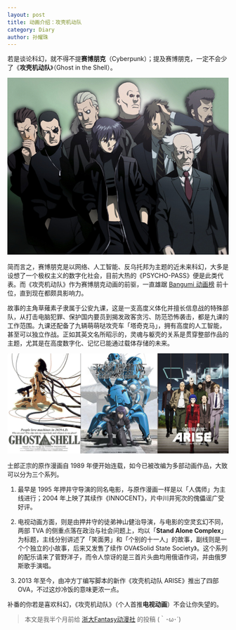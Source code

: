 ```yaml
---
layout: post
title: 动画介绍：攻壳机动队
category: Diary
author: 孙耀珠
---
```


若是谈论科幻，就不得不提**赛博朋克**（Cyberpunk）；提及赛博朋克，一定不会少了《**攻壳机动队**》（Ghost in the Shell）。

![](/images/ghost-in-the-shell-00.jpg)

<!--more-->

简而言之，赛博朋克是以网络、人工智能、反乌托邦为主题的近未来科幻，大多是设想了一个极权主义的数字化社会，目前大热的《PSYCHO-PASS》便是此类代表。而《攻壳机动队》作为赛博朋克动画的前驱，一直雄踞 [Bangumi 动画榜](http://bangumi.tv/anime/browser?sort=rank) 前十位，直到现在都颇具影响力。

故事的主角草薙素子隶属于公安九课，这是一支高度义体化并擅长信息战的特殊部队，从打击电脑犯罪、保护国内要员到揭发政客贪污、防范恐怖袭击，都是九课的工作范围。九课还配备了九辆萌萌哒攻壳车「塔奇克马」，拥有高度的人工智能，甚至可以独立作战。正如其英文名所昭示的，灵魂与躯壳的关系是贯穿整部作品的主题，尤其是在高度数字化、记忆已能通过载体存储的未来。

![](/images/ghost-in-the-shell-01.jpg)

士郎正宗的原作漫画自 1989 年便开始连载，如今已被改编为多部动画作品，大致可以分为三个系列。

1. 最早是 1995 年押井守导演的同名电影，与原作漫画一样是以「人偶师」为主线进行；2004 年上映了其续作《INNOCENT》，片中川井宪次的傀儡谣广受好评。

2. 电视动画方面，则是由押井守的徒弟神山健治导演，与电影的空灵玄幻不同，两部 TVA 的侧重点落在政治与社会问题上，均以「**Stand Alone Complex**」为标题，主线分别讲述了「笑面男」和「个别的十一人」的故事，副线则是一个个独立的小故事，后来又发售了续作 OVA《Solid State Society》。这个系列的配乐请来了菅野洋子，而令人惊讶的是三首片头曲均用俄语作词，并由俄罗斯歌手演唱。

3. 2013 年至今，由冲方丁编写脚本的新作《攻壳机动队 ARISE》推出了四部 OVA，不过这炒冷饭的意味更浓一点。

补番的你若是喜欢科幻，《攻壳机动队》（个人首推**电视动画**）不会让你失望的。

> 本文是我半个月前给 [浙大Fantasy动漫社](http://mp.weixin.qq.com/s/7uDBieLzx753bnK8zkLZ9g) 的投稿 (｀･ω･´)
